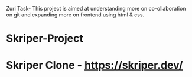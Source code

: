Zuri Task- This project is aimed at understanding more on co-ollaboration on git and expanding more on frontend using html & css.
# Skriper-Project
# Skriper Clone - https://skriper.dev/
